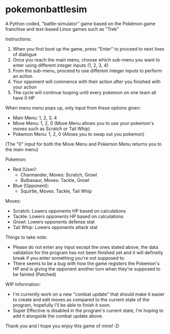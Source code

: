 # pokemonbattlesim
A Python coded, "battle-simulator" game based on the Pokémon game franchise and text-based Linux games such as "Trek"

Instructions:
1. When you first boot up the game, press "Enter" to proceed to next lines of dialogue
2. Once you reach the main menu, choose which sub-menu you want to enter using different integer inputs (1, 2, 3, 4)
3. From the sub-menu, proceed to use different integer inputs to perform an action
4. Your opponent will commence with their action after you finished with your action
5. The cycle will continue looping until every pokemon on one team all have 0 HP

When menu menu pops up, only input from these options given:
- Main Menu: 1, 2, 3, 4
- Move Menu: 1, 2, 0
  (Move Menu allows you to use your pokemon's moves such as Scratch or Tail Whip)
- Pokemon Menu: 1, 2, 0
  (Allows you to swap out you pokemon)

(The "0" input for both the Move Menu and Pokemon Menu returns you to the main menu)


Pokemon:
- Red (User):
  - Charmander, Moves: Scratch, Growl
  - Bulbasaur, Moves: Tackle, Growl
- Blue (Opponent):
  - Squirtle, Moves: Tackle, Tail Whip

Moves:
- Scratch: Lowers opponents HP based on calculations
- Tackle: Lowers opponents HP based on calculations
- Growl: Lowers opponents defense stat
- Tail Whip: Lowers opponents attack stat

Things to take note:
- Please do not enter any input except the ones stated above, the data validation for the program has not been finished yet and it will definetly break if you enter something you're not supposed to.
- There seems to be a bug with how the game registers the Pokemon's HP and is giving the opponent another turn when they're supposed to be fainted (Patched)

WIP Information:
- I'm currently work on a new "combat update" that should make it easier to create and edit moves as compared to the current state of the program, hopefully I'll be able to finish it soon.
- Super Effective is disabled in the program's current state, I'm hoping to add it alongside the combat update above.

Thank you and I hope you enjoy this game of mine! :D

